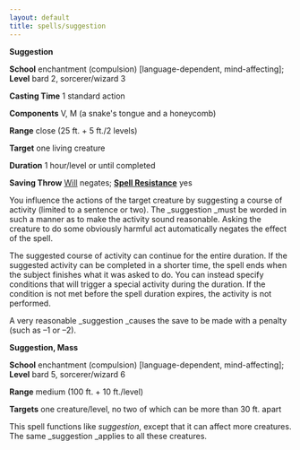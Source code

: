 ```yaml
---
layout: default
title: spells/suggestion
---
```

 **Suggestion**

**School** enchantment (compulsion) [language-dependent, mind-affecting]; **Level** bard 2, sorcerer/wizard 3

**Casting Time** 1 standard action

**Components** V, M (a snake's tongue and a honeycomb)

**Range** close (25 ft. + 5 ft./2 levels)

**Target** one living creature

**Duration** 1 hour/level or until completed

**Saving Throw** [Will](../combat#_will) negates; **[Spell Resistance](../glossary#_spell-resistance)** yes

You influence the actions of the target creature by suggesting a course of activity (limited to a sentence or two). The _suggestion _must be worded in such a manner as to make the activity sound reasonable. Asking the creature to do some obviously harmful act automatically negates the effect of the spell.

The suggested course of activity can continue for the entire duration. If the suggested activity can be completed in a shorter time, the spell ends when the subject finishes what it was asked to do. You can instead specify conditions that will trigger a special activity during the duration. If the condition is not met before the spell duration expires, the activity is not performed.

A very reasonable _suggestion _causes the save to be made with a penalty (such as –1 or –2).

**Suggestion, Mass**

**School** enchantment (compulsion) [language-dependent, mind-affecting]; **Level** bard 5, sorcerer/wizard 6

**Range** medium (100 ft. + 10 ft./level)

**Targets** one creature/level, no two of which can be more than 30 ft. apart

This spell functions like _suggestion_, except that it can affect more creatures. The same _suggestion _applies to all these creatures.

